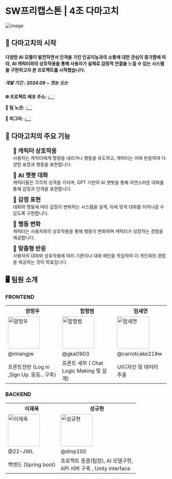 # SW프리캡스톤 | 4조 다마고치
![image](https://github.com/user-attachments/assets/fc593705-70af-405a-939d-3be81591f8d8)

## 👾 다마고치의 시작
<h4>다양한 AI 모델이 발전하면서 인격을 가진 인공지능과의 소통에 대한 관심이 증가함에 따라, AI 캐릭터와의 상호작용을 통해 사용자가 실제로 감정적 연결을 느낄 수 있는 시스템을 구현하고자 본 프로젝트를 시작했습니다.</h4>

<h5>개발 기간 : 2024.09 ~ 첫눈 오는 </h5>

**🌐 프로젝트 배포 주소:** <a href='http://damagochi.shop'>👆🏻</a>

**💬 팀 노션:** <a href='https://www.notion.so/SW-12ffe3248b8281fd92beef484a215c65'>👆🏻</a>

**🎨 피그마:** <a href='https://www.figma.com/design/lV5eYGRG1GUTaIhPQ8vTrc/SW-%ED%94%84%EB%A6%AC-%EC%BA%A1%EC%8A%A4%ED%86%A4-%EB%94%94%EC%9E%90%EC%9D%B8?node-id=0-1&t=xzzCE8frUkwojFF9-1'>👆🏻</a>

## 🤖 다마고치의 주요 기능
<ul>
  <li style="list-style-type: none; margin-bottom: 10px;">
    <span style="font-size: 18px; font-weight: bold;">🤖 캐릭터 상호작용</span><br>
    사용자는 캐릭터에게 명령을 내리거나 행동을 유도하고,  캐릭터는 이에 반응하여 다양한 표정과 행동을 표현합니다.
  </li>
  <li style="list-style-type: none; margin-bottom: 10px;">
    <span style="font-size: 18px; font-weight: bold;">🤖 AI 챗봇 대화</span><br>
    캐릭터들은 각각의 성격을 가지며, GPT 기반의 AI 챗봇을 통해 자연스러운 대화를 통해  감정과 인격을 표현합니다.
  </li>
  <li style="list-style-type: none; margin-bottom: 10px;">
    <span style="font-size: 18px; font-weight: bold;">🤖 감정 표현</span><br>
    대화와 행동에 따라 감정이 변화하는 시스템을 설계,  이에 맞게 대화를 이어나갈 수 있도록 구현합니다.
  </li>
  <li style="list-style-type: none; margin-bottom: 10px;">
    <span style="font-size: 18px; font-weight: bold;">🤖 행동 변화</span><br>
    캐릭터는 사용자와의 상호작용을 통해 행동이 변화하며  캐릭터가 성장하는 경험을 제공합니다.
  </li>
  <li style="list-style-type: none; margin-bottom: 10px;">
    <span style="font-size: 18px; font-weight: bold;">🤖 맞춤형 반응
</span><br>
    사용자의 대화와 상호작용에 따라 기분이나 대화 패턴을 학습하여 더 개인화된 경험을 제공하는 것이 목표입니다.
  </li>
</ul>

## 🖥️ 팀원 소개

### FRONTEND
<table>
  <tr>
    <th>양정우</th>
    <th>함형범</th>
    <th>엄새연</th>
  </tr>
  <tr>
    <td><img src="[https://via.placeholder.com/100](https://encrypted-tbn0.gstatic.com/images?q=tbn:ANd9GcR2vfG3wQ0FIZ7b5Ov1V5a2DzrKMo001lzNvQ&s)" alt="양정우" width="100"></td>
    <td><img src="[https://via.placeholder.com/100](https://img1.daumcdn.net/thumb/R1280x0.fjpg/?fname=http://t1.daumcdn.net/brunch/service/user/cnoC/image/CVs2KUwufUf8MpCYrI3vXjrxEWg)" alt="함형범" width="100"></td>
    <td><img src="[https://via.placeholder.com/100](https://img1.daumcdn.net/thumb/R1280x0.fjpg/?fname=http://t1.daumcdn.net/brunch/service/user/cnoC/image/kgrX09LHBjBn2htx2q84hlBLFgs)" alt="엄새연" width="100"></td>
  </tr>
  <tr>
    <td>@mrangjw</td>
    <td>@gka0903</td>
    <td>@carrotcake218w</td>
    
  </tr>
  <tr>
    <td>프론트전반 (Log in ,Sign Up. 등등.. 구축)</td>
    <td>프론트 세부 ( Chat Logic Making 및 설계)</td>
    <td>UI디자인 및 데이터 추출</td>
  </tr>
</table>

### BACKEND
<table>
  <tr>
    <th>이재욱</th>
    <th>성규현</th>
  </tr>
  <tr>
    <td><img src="[https://via.placeholder.com/100](https://i.namu.wiki/i/kPJMhf3xm02hfkdpjV-YJ9iE-B4t21ENfLOjJ50ASIWDkvqvtnhW1uOVRV_gfTFjuQEsjHuZJprBL_zLhzgrQg.png)" alt="이재욱" width="100"></td>
    <td><img src="[https://via.placeholder.com/100](https://i.namu.wiki/i/8MG7rjLvqGon0snc5mX3L03TAr3WRW-D6WoW-ouOn3BdawjtlTsa7nCAgPphi_uy3-s_jKiYita-uZ2N4QudtQ.webp)" alt="성규현" width="100"></td>
  </tr>
  <tr>
    <td>@22-JWL</td>
    <td>@dmp100</td>
  </tr>
  <tr>
    <td>백엔드 (Spring boot)</td>
    <td>프로젝트 총괄(팀장), AI 모델구현, <br>API 서버 구축 , Unity Interface </td>

